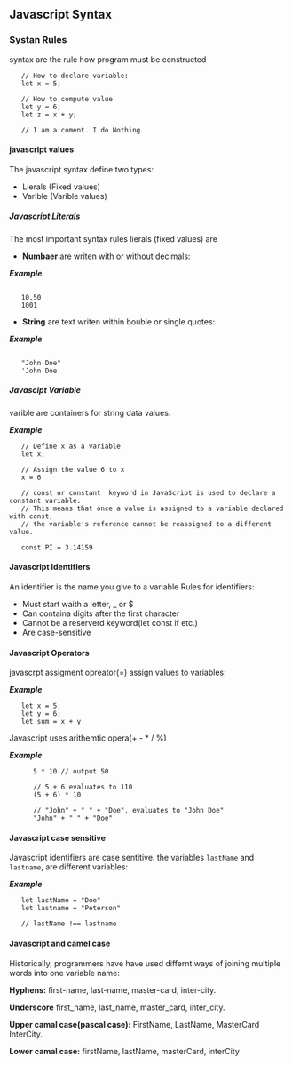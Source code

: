## Javascript Syntax

### Systan Rules
syntax are the rule how program must be constructed

```
   // How to declare variable:
   let x = 5;

   // How to compute value
   let y = 6;
   let z = x + y;

   // I am a coment. I do Nothing
```

#### javascript values
The javascript syntax define two types: 

- Lierals (Fixed values)
- Varible (Varible values)

##### Javascript Literals

The most important syntax rules lierals (fixed values) are 
   
   - <b>Numbaer</b> are writen with or without decimals: 
   
***Example***
```

   10.50
   1001
```
   
   - <b>String</b> are text writen within bouble or single quotes:

***Example***
```

   "John Doe"
   'John Doe'
```

##### Javascipt Variable
varible are containers for string data values.

***Example***
```
   // Define x as a variable 
   let x;

   // Assign the value 6 to x
   x = 6

   // const or constant  keyword in JavaScript is used to declare a constant variable.
   // This means that once a value is assigned to a variable declared with const, 
   // the variable's reference cannot be reassigned to a different value.
   
   const PI = 3.14159
```


#### Javascript Identifiers

An identifier is the name you give to a variable
Rules for identifiers:

   - Must start waith a letter, _ or $
   - Can containa digits after the first character
   - Cannot be a reserverd keyword(let const if etc.)
   - Are case-sensitive

#### Javascript Operators
javascrpt assigment opreator(=) assign values to variables:

***Example***
```
   let x = 5;
   let y = 6;
   let sum = x + y
```


Javascript uses arithemtic opera(+ - * / %)

***Example***
```
      5 * 10 // output 50

      // 5 + 6 evaluates to 110
      (5 + 6) * 10 

      // "John" + " " + "Doe", evaluates to "John Doe"
      "John" + " " + "Doe"  
```

#### Javascript case sensitive

Javascript identifiers are case sentitive.
the variables `lastName` and `lastname`, are different variables:

***Example***
```
   let lastName = "Doe"
   let lastname = "Peterson"

   // lastName !== lastname
```

#### Javascript and camel case

Historically, programmers have have used differnt ways of joining multiple words into one variable name:

<b>Hyphens:</b>
first-name, last-name, master-card, inter-city.

<b>Underscore</b>
first_name, last_name, master_card, inter_city.

<b>Upper camal case(pascal case):</b>
FirstName, LastName, MasterCard InterCity.

<b>Lower camal case:</b>
firstName, lastName, masterCard, interCity